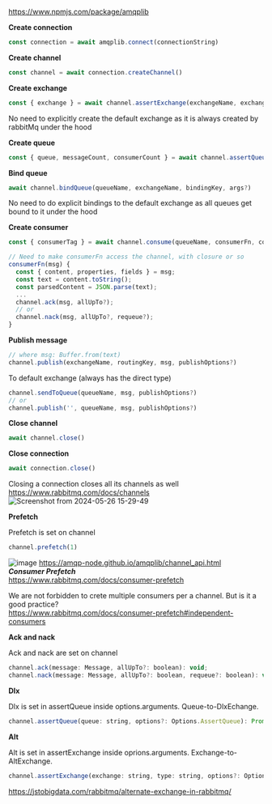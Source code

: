 https://www.npmjs.com/package/amqplib

__Create connection__
```javascript
const connection = await amqplib.connect(connectionString)
```

__Create channel__
```javascript
const channel = await connection.createChannel()
```

__Create exchange__
```javascript
const { exchange } = await channel.assertExchange(exchangeName, exchangeType, exchangeOptions?)
```
No need to explicitly create the default exchange as it is always created by rabbitMq under the hood

__Create queue__
```javascript
const { queue, messageCount, consumerCount } = await channel.assertQueue(queueName, queueOptions?)
```

__Bind queue__
```javascript
await channel.bindQueue(queueName, exchangeName, bindingKey, args?)
```
No need to do explicit bindings to the default exchange as all queues get bound to it under the hood

__Create consumer__
```javascript
const { consumerTag } = await channel.consume(queueName, consumerFn, consumerOptions?)
```

```javascript
// Need to make consumerFn access the channel, with closure or so
consumerFn(msg) {
  const { content, properties, fields } = msg;
  const text = content.toString();
  const parsedContent = JSON.parse(text);
  ...
  channel.ack(msg, allUpTo?);
  // or
  channel.nack(msg, allUpTo?, requeue?);
}
```

__Publish message__
```javascript
// where msg: Buffer.from(text)
channel.publish(exchangeName, routingKey, msg, publishOptions?)
```
To default exchange (always has the direct type)
```javascript
channel.sendToQueue(queueName, msg, publishOptions?)
// or
channel.publish('', queueName, msg, publishOptions?)
```

__Close channel__
```javascript
await channel.close()
```

__Close connection__
```javascript
await connection.close()
```
Closing a connection closes all its channels as well\
https://www.rabbitmq.com/docs/channels
![Screenshot from 2024-05-26 15-29-49](https://github.com/VIK2395/Rabbitmq/assets/50545334/81ca1532-824c-4bab-ace4-0c99dd949365)

__Prefetch__

Prefetch is set on channel
```javascript
channel.prefetch(1)
```
![image](https://github.com/VIK2395/Rabbitmq/assets/50545334/3840b288-9774-4330-923d-96abe0ecc2ec)
https://amqp-node.github.io/amqplib/channel_api.html \
___Consumer Prefetch___\
https://www.rabbitmq.com/docs/consumer-prefetch

We are not forbidden to crete multiple consumers per a channel. But is it a good practice?\
https://www.rabbitmq.com/docs/consumer-prefetch#independent-consumers

__Ack and nack__

Ack and nack are set on channel
```javascript
channel.ack(message: Message, allUpTo?: boolean): void;
channel.nack(message: Message, allUpTo?: boolean, requeue?: boolean): void;
```

__Dlx__

Dlx is set in assertQueue inside options.arguments. Queue-to-DlxEchange.
```javascript
channel.assertQueue(queue: string, options?: Options.AssertQueue): Promise<Replies.AssertQueue>;
````

__Alt__

Alt is set in assertExchange inside oprions.arguments. Exchange-to-AltExchange.
```javascript
channel.assertExchange(exchange: string, type: string, options?: Options.AssertExchange): Promise<Replies.AssertExchange>;
```

https://jstobigdata.com/rabbitmq/alternate-exchange-in-rabbitmq/
